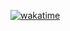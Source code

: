[![wakatime](https://wakatime.com/badge/user/c215fa00-46e9-423c-8c43-89e424f50ad5.svg)](https://wakatime.com/@c215fa00-46e9-423c-8c43-89e424f50ad5)

<!--
**bookshiyi/bookshiyi** is a ✨ _special_ ✨ repository because its `README.md` (this file) appears on your GitHub profile.

Here are some ideas to get you started:

- 🔭 I’m currently working on ...
- 🌱 I’m currently learning ...
- 👯 I’m looking to collaborate on ...
- 🤔 I’m looking for help with ...
- 💬 Ask me about ...
- 📫 How to reach me: ...
- 😄 Pronouns: ...
- ⚡ Fun fact: ...
-->

